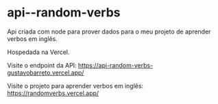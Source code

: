 # api--random-verbs

Api criada com node para prover dados para o meu projeto de aprender verbos em inglês.

Hospedada na Vercel.

Visite o endpoint da API: https://api-random-verbs-gustavobarreto.vercel.app/

Visite o projeto para aprender verbos em inglês: https://randomverbs.vercel.app/
